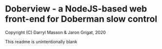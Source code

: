 # Doberview - a NodeJS-based web front-end for Doberman slow control

Copyright (C) Darryl Masson & Jaron Grigat, 2020

This readme is unintentionally blank
